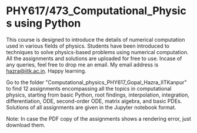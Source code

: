 # PHY617/473_Computational_Physics using Python
This course is designed to introduce the details of numerical computation used in various fields of physics. 
Students have been introduced to techniques to solve physics-based problems using numerical computation.
All the assignments and solutions are uploaded for free to use. Incase of any queries, feel free to drop
me an email. My email address is hazra@iitk.ac.in. Happy learning. 

Go to the folder "Computational_physics_PHY617_Gopal_Hazra_IITKanpur" to find 12 assignments encompassing all the 
topics in computational physics, starting from basic Python, root findings, interpolation, integration, differentiation,
ODE, second-order ODE, matrix algebra, and basic PDEs. Solutions of all assignments are given in the Jupyter notebook format. 

Note: In case the PDF copy of the assignments shows a rendering error, just download them.

